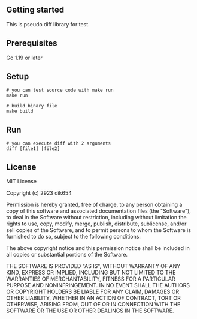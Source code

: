 ## Getting started
This is pseudo diff library for test.

## Prerequisites
Go 1.19 or later

## Setup
```
# you can test source code with make run
make run

# build binary file
make build
```

## Run
```
# you can execute diff with 2 arguments
diff [file1] [file2]
```

## License
MIT License

Copyright (c) 2923 dik654

Permission is hereby granted, free of charge, to any person obtaining a copy
of this software and associated documentation files (the "Software"), to deal
in the Software without restriction, including without limitation the rights
to use, copy, modify, merge, publish, distribute, sublicense, and/or sell
copies of the Software, and to permit persons to whom the Software is
furnished to do so, subject to the following conditions:

The above copyright notice and this permission notice shall be included in all
copies or substantial portions of the Software.

THE SOFTWARE IS PROVIDED "AS IS", WITHOUT WARRANTY OF ANY KIND, EXPRESS OR
IMPLIED, INCLUDING BUT NOT LIMITED TO THE WARRANTIES OF MERCHANTABILITY,
FITNESS FOR A PARTICULAR PURPOSE AND NONINFRINGEMENT. IN NO EVENT SHALL THE
AUTHORS OR COPYRIGHT HOLDERS BE LIABLE FOR ANY CLAIM, DAMAGES OR OTHER
LIABILITY, WHETHER IN AN ACTION OF CONTRACT, TORT OR OTHERWISE, ARISING FROM,
OUT OF OR IN CONNECTION WITH THE SOFTWARE OR THE USE OR OTHER DEALINGS IN THE
SOFTWARE.
